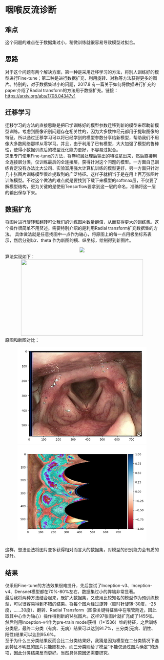 # 咽喉反流诊断
## 难点
这个问题的难点在于数据集过小，稍微训练就很容易导致模型过拟合。

## 思路
对于这个问题有两个解决方案，第一种是采用迁移学习的方法，将别人训练好的模型进行Fine-tune；第二种是进行数据扩充，利用旋转、对称等方法获得更多的图片。特别的，对于数据集过小的问题，2017.8 有一篇关于如何将数据进行扩充的paper介绍了Radial transform的方法用于数据扩充。链接：  
https://arxiv.org/abs/1708.04347v1

## 迁移学习
迁移学习的方法的直接思路是把已学训练好的模型参数迁移到新的模型来帮助新模型训练。考虑到图像识别问题存在相关性的，因为大多数神经元都用于提取图像的特征，所以通过迁移学习可以将已经学到的模型参数分享给新模型，帮助我们不用像大多数网络那样从零学习。并且，由于利用了已有模型，大大加强了模型的鲁棒性，使得小数据训练后的模型泛化能力更好，不容易过拟合。  
这里专门使用Fine-tune的方法，将卷积层处理后输出的特征拿出来，然后直接用全连接层分类，仅训练最后的全连接层，获得针对这个问题的模型。一方面自己训练肯定没有办法比大公司、实验室用强大计算机训练的模型更好，另一方面只针对几十张图片训练模型很难提取到的广泛特征。这样子就相当于是在用上百万张图片训练模型。不过这个做法的难点就是要找到下载下来模型的softmax层，不仅要了解模型结构，更为关键的是使用Tensorflow要拿到这一层的命名，准确将这一层的输出保存下来。

## 数据扩充
将图片进行旋转和翻转可让我们的训练图片数量翻倍，从而获得更大的训练集。这个操作很简单不用赘述。需要特别介绍的是利用Radial transform扩充数据集的方法。
具体做法就是任意找图中一点作为轴心，将原图上的每一点用极坐标系表示，然后分别以r、theta 作为新图的横、纵坐标，绘制得到新图片。
<div align=center><img src="https://pic3.zhimg.com/80/v2-a0f5bc32fd5a4647f658f79467bb0796_hd.jpg"/></div>
算法实现如下：
<div align=center><img width="400" height="250" src="https://pic4.zhimg.com/80/v2-c12c62cd54841966d95bbd45d0311d7d_hd.jpg"/></div>  
原图和新图对比：
<figure class="half">
  <img src="https://github.com/Wi-sc/Pharynx-and-larynx-diagnosis/blob/master/figure_2.png">
  <img src="https://github.com/Wi-sc/Pharynx-and-larynx-diagnosis/blob/master/figure_1.png">
</figure>
这样，想法设法将图片变多获得相对而言大的数据集，对模型的识别能力会有质的提升。


## 结果
仅采用Fine-tune的方法效果很难提升，先后尝试了Inception-v3、Inception-v4、Densnet模型都在70%-80%左右，数据集过小的弊端非常显著。  
最后我将两种方法结合起来，既扩大数据集，又使用比较知名的模型作为预训练模型，可以很容易得到不错的结果。将每个图片经过旋转（顺时针旋转-30度，-25度，……30度）、翻转、Radial Transform（图像关键特征集中在喉管附近，因此取其中心作为轴心）操作得到新的14张图片。这样97张图片就扩充成了1455张。然后利用Inception-v4作为pre-train model获得（1\*1536）维的特征，之后训练分类层，最终二分类（有病、无病）结果可以达到91.7%，三分类(无病、阴性、阳性)结果可以达到95.6%。  
至于为什么三分类结果反而会比二分类结果好，我猜是因为模型在二分类情况下遇到特征不明显的图片只能随机分，而三分类则给了模型“不能仅通过图片确定”的选项，因此分类结果反而更好。当然具体原因还需要研究。
